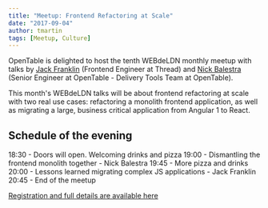 ```yaml
---
title: "Meetup: Frontend Refactoring at Scale"
date: "2017-09-04"
author: tmartin
tags: [Meetup, Culture]
---
```


OpenTable is delighted to host the tenth WEBdeLDN monthly meetup with talks by [Jack Franklin](https://twitter.com/Jack_Franklin) (Frontend Engineer at Thread) and [Nick Balestra](https://twitter.com/nickbalestra) (Senior Engineer at OpenTable - Delivery Tools Team at OpenTable).

This month's WEBdeLDN talks will be about frontend refactoring at scale with two real use cases: refactoring a monolith frontend application, as well as migrating a large, business critical application from Angular 1 to React.

<!-- This is hack comment to ensure the post preview is shown on the homepage -->

## Schedule of the evening

18:30 - Doors will open. Welcoming drinks and pizza
19:00 - Dismantling the frontend monolith together - Nick Balestra
19:45 - More pizza and drinks
20:00 - Lessons learned migrating complex JS applications - Jack Franklin
20:45 - End of the meetup

[Registration and full details are available here](https://www.eventbrite.co.uk/e/webdeldn-10-frontend-refactoring-at-scale-tickets-36735124747)
